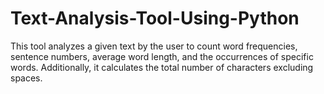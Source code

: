 # Text-Analysis-Tool-Using-Python
This tool analyzes a given text by the user to count word frequencies, sentence numbers, average word length, and the occurrences of specific words. Additionally, it calculates the total number of characters excluding spaces.
